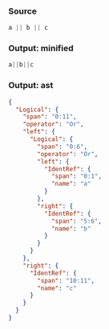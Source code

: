 ### Source
```js parse:expr
a || b || c
```

### Output: minified
```js
a||b||c
```

### Output: ast
```json
{
  "Logical": {
    "span": "0:11",
    "operator": "Or",
    "left": {
      "Logical": {
        "span": "0:6",
        "operator": "Or",
        "left": {
          "IdentRef": {
            "span": "0:1",
            "name": "a"
          }
        },
        "right": {
          "IdentRef": {
            "span": "5:6",
            "name": "b"
          }
        }
      }
    },
    "right": {
      "IdentRef": {
        "span": "10:11",
        "name": "c"
      }
    }
  }
}
```
